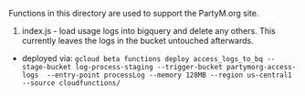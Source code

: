 Functions in this directory are used to support the PartyM.org site.

1. index.js - load usage logs into bigquery and delete any others. This currently leaves the logs in the bucket untouched afterwards.
 * deployed via: `gcloud beta functions deploy access_logs_to_bq --stage-bucket log-process-staging --trigger-bucket partymorg-access-logs  --entry-point processLog --memory 128MB --region us-central1 --source cloudfunctions/`